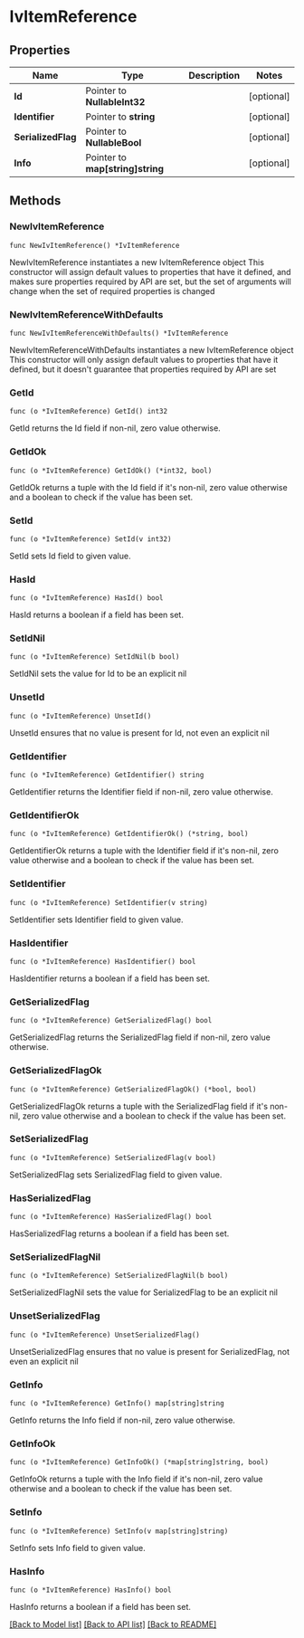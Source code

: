 # IvItemReference

## Properties

Name | Type | Description | Notes
------------ | ------------- | ------------- | -------------
**Id** | Pointer to **NullableInt32** |  | [optional] 
**Identifier** | Pointer to **string** |  | [optional] 
**SerializedFlag** | Pointer to **NullableBool** |  | [optional] 
**Info** | Pointer to **map[string]string** |  | [optional] 

## Methods

### NewIvItemReference

`func NewIvItemReference() *IvItemReference`

NewIvItemReference instantiates a new IvItemReference object
This constructor will assign default values to properties that have it defined,
and makes sure properties required by API are set, but the set of arguments
will change when the set of required properties is changed

### NewIvItemReferenceWithDefaults

`func NewIvItemReferenceWithDefaults() *IvItemReference`

NewIvItemReferenceWithDefaults instantiates a new IvItemReference object
This constructor will only assign default values to properties that have it defined,
but it doesn't guarantee that properties required by API are set

### GetId

`func (o *IvItemReference) GetId() int32`

GetId returns the Id field if non-nil, zero value otherwise.

### GetIdOk

`func (o *IvItemReference) GetIdOk() (*int32, bool)`

GetIdOk returns a tuple with the Id field if it's non-nil, zero value otherwise
and a boolean to check if the value has been set.

### SetId

`func (o *IvItemReference) SetId(v int32)`

SetId sets Id field to given value.

### HasId

`func (o *IvItemReference) HasId() bool`

HasId returns a boolean if a field has been set.

### SetIdNil

`func (o *IvItemReference) SetIdNil(b bool)`

 SetIdNil sets the value for Id to be an explicit nil

### UnsetId
`func (o *IvItemReference) UnsetId()`

UnsetId ensures that no value is present for Id, not even an explicit nil
### GetIdentifier

`func (o *IvItemReference) GetIdentifier() string`

GetIdentifier returns the Identifier field if non-nil, zero value otherwise.

### GetIdentifierOk

`func (o *IvItemReference) GetIdentifierOk() (*string, bool)`

GetIdentifierOk returns a tuple with the Identifier field if it's non-nil, zero value otherwise
and a boolean to check if the value has been set.

### SetIdentifier

`func (o *IvItemReference) SetIdentifier(v string)`

SetIdentifier sets Identifier field to given value.

### HasIdentifier

`func (o *IvItemReference) HasIdentifier() bool`

HasIdentifier returns a boolean if a field has been set.

### GetSerializedFlag

`func (o *IvItemReference) GetSerializedFlag() bool`

GetSerializedFlag returns the SerializedFlag field if non-nil, zero value otherwise.

### GetSerializedFlagOk

`func (o *IvItemReference) GetSerializedFlagOk() (*bool, bool)`

GetSerializedFlagOk returns a tuple with the SerializedFlag field if it's non-nil, zero value otherwise
and a boolean to check if the value has been set.

### SetSerializedFlag

`func (o *IvItemReference) SetSerializedFlag(v bool)`

SetSerializedFlag sets SerializedFlag field to given value.

### HasSerializedFlag

`func (o *IvItemReference) HasSerializedFlag() bool`

HasSerializedFlag returns a boolean if a field has been set.

### SetSerializedFlagNil

`func (o *IvItemReference) SetSerializedFlagNil(b bool)`

 SetSerializedFlagNil sets the value for SerializedFlag to be an explicit nil

### UnsetSerializedFlag
`func (o *IvItemReference) UnsetSerializedFlag()`

UnsetSerializedFlag ensures that no value is present for SerializedFlag, not even an explicit nil
### GetInfo

`func (o *IvItemReference) GetInfo() map[string]string`

GetInfo returns the Info field if non-nil, zero value otherwise.

### GetInfoOk

`func (o *IvItemReference) GetInfoOk() (*map[string]string, bool)`

GetInfoOk returns a tuple with the Info field if it's non-nil, zero value otherwise
and a boolean to check if the value has been set.

### SetInfo

`func (o *IvItemReference) SetInfo(v map[string]string)`

SetInfo sets Info field to given value.

### HasInfo

`func (o *IvItemReference) HasInfo() bool`

HasInfo returns a boolean if a field has been set.


[[Back to Model list]](../README.md#documentation-for-models) [[Back to API list]](../README.md#documentation-for-api-endpoints) [[Back to README]](../README.md)


